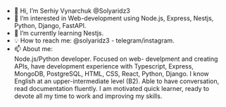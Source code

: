 - 👋 Hi, I’m Serhiy Vynarchuk @Solyaridz3
- 👀 I’m interested in Web-development using Node.js, Express, Nestjs, Python, Django, FastAPI.
- 🌱 I’m currently learning Nestjs.
- 💡 How to reach me: @solyaridz3 - telegram/instagram.
- 📫 About me:<br/>
Node.js/Python developer. Focused on web- develpment and creating APIs, have development experience with Typescript,
Express, MongoDB, PostgreSQL, HTML, CSS, React, Python, Django. I know English at an upper-intermediate level (B2). Able to have conversation, read documentation fluently. I am motivated quick learner, ready to devote all my time to work and improving my skills.
<!---
Solyaridz3/Solyaridz3 is a ✨ special ✨ repository because its `README.md` (this file) appears on your GitHub profile.
You can click the Preview link to take a look at your changes.
--->
